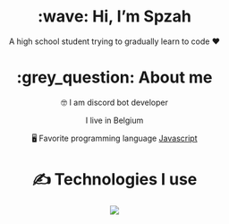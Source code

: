 <div align="center">
<h1> :wave: Hi, I’m Spzah </h1>
<p> A high school student trying to gradually learn to code ❤ </p>
  
<h1> :grey_question: About me </h1>
  <p> 🤓 I am discord bot developer </p>
  <p>  I live in Belgium </p>
  <p> 🖥️ Favorite programming language <a href="https://tr.wikipedia.org/wiki/JavaScript"> Javascript </a> </p>


<h1> ✍ Technologies I use </h1>
<img src="https://skillicons.dev/icons?i=js,ts,cs,react,nodejs,mongodb,html,css,vscode,atom,discord&theme=dark" />
